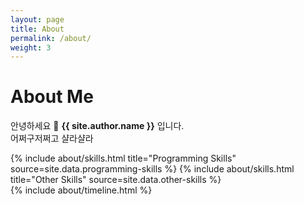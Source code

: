 ```yaml
---
layout: page
title: About
permalink: /about/
weight: 3
---
```


# **About Me**

안녕하세요 :slightly_smiling_face:  **{{ site.author.name }}** 입니다.<br>
어쩌구저쩌고 샬라샬라

<div class="row">
{% include about/skills.html title="Programming Skills" source=site.data.programming-skills %}
{% include about/skills.html title="Other Skills" source=site.data.other-skills %}
</div>

<div class="row">
{% include about/timeline.html %}
</div>